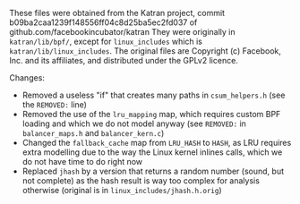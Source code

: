 These files were obtained from the Katran project, commit b09ba2caa1239f148556ff04c8d25ba5ec2fd037 of github.com/facebookincubator/katran
They were originally in `katran/lib/bpf/`, except for `linux_includes` which is `katran/lib/linux_includes`.
The original files are Copyright (c) Facebook, Inc. and its affiliates, and distributed under the GPLv2 licence.

Changes:
- Removed a useless "if" that creates many paths in `csum_helpers.h` (see the `REMOVED:` line)
- Removed the use of the `lru_mapping` map, which requires custom BPF loading and which we do not model anyway (see `REMOVED:` in `balancer_maps.h` and `balancer_kern.c`)
- Changed the `fallback_cache` map from `LRU_HASH` to `HASH`, as LRU requires extra modelling due to the way the Linux kernel inlines calls, which we do not have time to do right now
- Replaced `jhash` by a version that returns a random number (sound, but not complete) as the hash result is way too complex for analysis otherwise (original is in `linux_includes/jhash.h.orig`)
